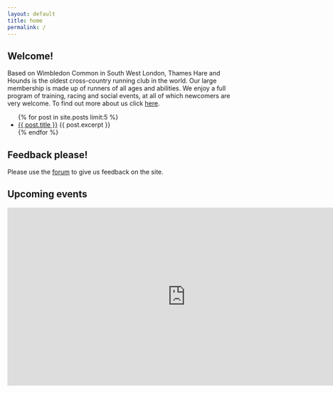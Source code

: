 ```yaml
---
layout: default
title: home
permalink: /
---
```


<h2>Welcome!</h2>
<p>Based on Wimbledon Common in South West London, Thames Hare and Hounds is the oldest cross-country running club in the world. Our large membership is made up of runners of all ages and abilities. We enjoy a full program of training, racing and social events, at all of which newcomers are very welcome. To find out more about us click <a href="/about/">here</a>.</p>

<ul>
  {% for post in site.posts limit:5 %}
    <li>
      <a href="{{ post.url }}">{{ post.title }}</a>
      {{ post.excerpt }}
    </li>
  {% endfor %}
</ul>

<h2>Feedback please!</h2>

Please use the <a href="http://forum.thh.run/">forum</a> to give us feedback on the site.

<h2>Upcoming events</h2>
<iframe src="https://www.google.com/calendar/embed?title=TH%26H%20Diary&amp;showTitle=0&amp;showNav=0&amp;showDate=0&amp;showPrint=0&amp;showTabs=0&amp;showCalendars=0&amp;showTz=0&amp;mode=AGENDA&amp;height=400&amp;wkst=2&amp;bgcolor=%23FFFFFF&amp;src=6ohhd97kchnlsu9krcgj11gj53tmb74v%40import.calendar.google.com&amp;color=%23000000&amp;src=pvg9cp9i5qa2oq22ctr5lrh4foubns7q%40import.calendar.google.com&amp;color=%23000000&amp;ctz=Europe%2FLondon" style=" border-width:0 " width="800" height="400" frameborder="0" scrolling="no"></iframe>
